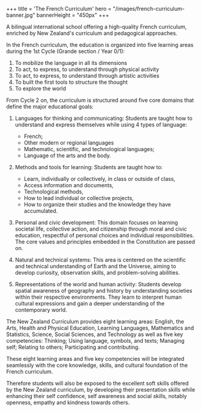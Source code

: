 +++
title = 'The French Curriculum'
hero = "/images/french-curriculum-banner.jpg"
bannerHeight = "450px"
+++

A bilingual international school offering a high-quality French curriculum, enriched by New Zealand's curriculum and pedagogical approaches.

In the French curriculum, the education is organized into five learning areas during the 1st Cycle (Grande section / Year 0/1):

1. To mobilize the language in all its dimensions
2. To act, to express, to understand through physical activity
3. To act, to express, to understand through artistic activities
4. To built the first tools to structure the thought
5. To explore the world

From Cycle 2 on, the curriculum is structured around five core domains that define the major educational goals:

1. Languages for thinking and communicating: Students are taught how to understand and express themselves while using 4 types of language:

   - French;
   - Other modern or regional languages
   - Mathematic, scientific, and technological languages;
   - Language of the arts and the body.

2. Methods and tools for learning: Students are taught how to:

   - Learn, individually or collectively, in class or outside of class,
   - Access information and documents,
   - Technological methods,
   - How to lead individual or collective projects,
   - How to organize their studies and the knowledge they have accumulated.

3. Personal and civic development: This domain focuses on learning societal life, collective action, and citizenship through moral and civic education, respectful of personal choices and individual responsibilities. The core values and principles embedded in the Constitution are passed on.

4. Natural and technical systems: This area is centered on the scientific and technical understanding of Earth and the Universe, aiming to develop curiosity, observation skills, and problem-solving abilities.

5. Representations of the world and human activity: Students develop spatial awareness of geography and history by understanding societies within their respective environments. They learn to interpret human cultural expressions and gain a deeper understanding of the contemporary world.

The New Zealand Curriculum provides eight learning areas: English, the Arts, Health and Physical Education, Learning Languages, Mathematics and Statistics, Science, Social Sciences, and Technology as well as five key competencies: Thinking; Using language, symbols, and texts; Managing self; Relating to others; Participating and contributing.

These eight learning areas and five key competencies will be integrated seamlessly with the core knowledge, skills, and cultural foundation of the French curriculum.

Therefore students will also be exposed to the excellent soft skills offered by the New Zealand curriculum, by developing their presentation skills while enhancing their self confidence, self awareness and social skills, notably openness, empathy and kindness towards others.

